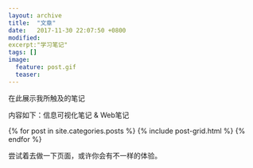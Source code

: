 ```yaml
---
layout: archive
title:  "文章"
date:   2017-11-30 22:07:50 +0800
modified:
excerpt:"学习笔记"
tags: []
image:
  feature: post.gif
  teaser: 
---
```

在此展示我所触及的笔记

内容如下：信息可视化笔记 &  Web笔记

<div class="tiles">
{% for post in site.categories.posts %}
  {% include post-grid.html %}
{% endfor %}
</div><!-- /.tiles 把所有categories 有 posts 的列出来-->

尝试着去做一下页面，或许你会有不一样的体验。